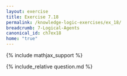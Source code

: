 ```yaml
---
layout: exercise
title: Exercise 7.18
permalink: /knowledge-logic-exercises/ex_18/
breadcrumb: 7-Logical-Agents
canonical_id: ch7ex18
home: "true"
---
```


{% include mathjax_support %}
<div id="hiddden">{% include_relative question.md %}</div>


